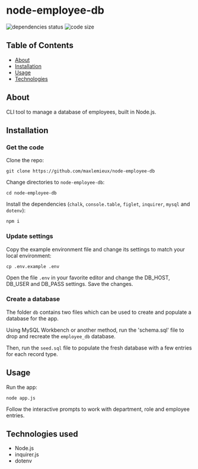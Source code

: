 # node-employee-db
![dependencies status](https://img.shields.io/david/maxlemieux/node-employee-db?style=for-the-badge)
![code size](https://img.shields.io/github/languages/code-size/maxlemieux/node-employee-db?style=for-the-badge)

## Table of Contents
* [About](#about)
* [Installation](#installation)
* [Usage](#usage)
* [Technologies](#technologies)

## About
CLI tool to manage a database of employees, built in Node.js.

## Installation

### Get the code
Clone the repo:

`git clone https://github.com/maxlemieux/node-employee-db`

Change directories to `node-employee-db`:

`cd node-employee-db`

Install the dependencies (`chalk`, `console.table`, `figlet`, `inquirer`, `mysql` and `dotenv`):

`npm i`

### Update settings

Copy the example environment file and change its settings to match your local environment:

`cp .env.example .env`

Open the file `.env` in your favorite editor and change the DB_HOST, DB_USER and DB_PASS settings. Save the changes.

### Create a database

The folder `db` contains two files which can be used to create and populate a database for the app.

Using MySQL Workbench or another method, run the 'schema.sql' file to drop and recreate the `employee_db` database.

Then, run the `seed.sql` file to populate the fresh database with a few entries for each record type.

## Usage

Run the app:

`node app.js`

Follow the interactive prompts to work with department, role and employee entries.

## Technologies used
* Node.js
* inquirer.js
* dotenv